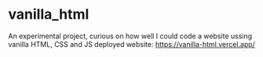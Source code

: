 # vanilla_html
An experimental project, curious on how well I could code a website ussing vanilla HTML, CSS and JS
deployed website: https://vanilla-html.vercel.app/
